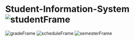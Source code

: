 # Student-Information-System![studentFrame](https://user-images.githubusercontent.com/76163793/155955476-8c55a2d0-516d-4d71-8782-e740919f0a89.png)
![gradeFrame](https://user-images.githubusercontent.com/76163793/155955481-37343f63-6856-428a-a8da-8355c2aca51e.png)
![scheduleFrame](https://user-images.githubusercontent.com/76163793/155955484-f896a68b-0a70-4799-b07b-bf0a415f5a14.png)
![semesterFrame](https://user-images.githubusercontent.com/76163793/155955489-622be565-4ead-4267-a969-7bbb60acaac0.png)
